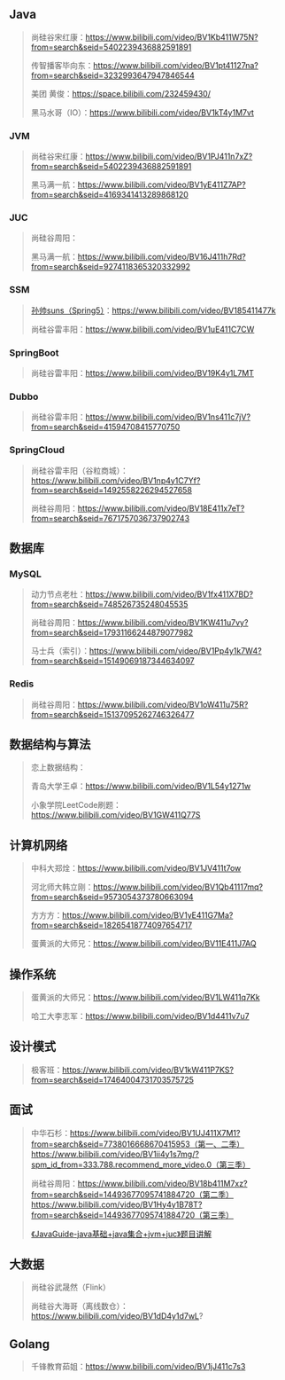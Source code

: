 ## Java

> 尚硅谷宋红康：https://www.bilibili.com/video/BV1Kb411W75N?from=search&seid=5402239436882591891
>
> 传智播客毕向东：https://www.bilibili.com/video/BV1pt41127na?from=search&seid=3232993647947846544
>
> 美团 黄俊：https://space.bilibili.com/232459430/
>
> 黑马水哥（IO）：https://www.bilibili.com/video/BV1kT4y1M7vt

### JVM

> 尚硅谷宋红康：https://www.bilibili.com/video/BV1PJ411n7xZ?from=search&seid=5402239436882591891
>
> 黑马满一航：https://www.bilibili.com/video/BV1yE411Z7AP?from=search&seid=4169341413289868120

### JUC

>尚硅谷周阳：
>
>黑马满一航：https://www.bilibili.com/video/BV16J411h7Rd?from=search&seid=9274118365320332992

### SSM

> [孙帅suns（Spring5）](https://space.bilibili.com/284638819)：https://www.bilibili.com/video/BV185411477k
>
> 尚硅谷雷丰阳：https://www.bilibili.com/video/BV1uE411C7CW

### SpringBoot

>尚硅谷雷丰阳：https://www.bilibili.com/video/BV19K4y1L7MT

### Dubbo

> 尚硅谷雷丰阳：https://www.bilibili.com/video/BV1ns411c7jV?from=search&seid=41594708415770750

### SpringCloud

> 尚硅谷雷丰阳（谷粒商城）：https://www.bilibili.com/video/BV1np4y1C7Yf?from=search&seid=1492558226294527658
>
> 尚硅谷周阳：https://www.bilibili.com/video/BV18E411x7eT?from=search&seid=7671757036737902743

## 数据库

### MySQL

> 动力节点老杜：https://www.bilibili.com/video/BV1fx411X7BD?from=search&seid=748526735248045535
>
> 尚硅谷周阳：https://www.bilibili.com/video/BV1KW411u7vy?from=search&seid=17931166244879077982
>
> 马士兵（索引）：https://www.bilibili.com/video/BV1Pp4y1k7W4?from=search&seid=15149069187344634097

### Redis

> 尚硅谷周阳：https://www.bilibili.com/video/BV1oW411u75R?from=search&seid=15137095262746326477

## 数据结构与算法

>恋上数据结构：
>
>青岛大学王卓：https://www.bilibili.com/video/BV1L54y1271w
>
>小象学院LeetCode刷题：https://www.bilibili.com/video/BV1GW411Q77S

## 计算机网络

>中科大郑烇：https://www.bilibili.com/video/BV1JV411t7ow
>
>河北师大韩立刚：https://www.bilibili.com/video/BV1Qb41117mq?from=search&seid=9573054373780663094
>
>方方方：https://www.bilibili.com/video/BV1yE411G7Ma?from=search&seid=18265418774097654717
>
>蛋黄派的大师兄：https://www.bilibili.com/video/BV11E411J7AQ
>

## 操作系统

>蛋黄派的大师兄：https://www.bilibili.com/video/BV1LW411q7Kk
>
>哈工大李志军：https://www.bilibili.com/video/BV1d4411v7u7

## 设计模式

>极客班：https://www.bilibili.com/video/BV1kW411P7KS?from=search&seid=17464004731703575725

## 面试

> 中华石杉：https://www.bilibili.com/video/BV1UJ411X7M1?from=search&seid=7738016668670415953（第一、二季）https://www.bilibili.com/video/BV1ii4y1s7mg/?spm_id_from=333.788.recommend_more_video.0（第三季）
>
> 尚硅谷周阳：https://www.bilibili.com/video/BV18b411M7xz?from=search&seid=14493677095741884720（第二季）https://www.bilibili.com/video/BV1Hy4y1B78T?from=search&seid=14493677095741884720（第三季）
>
> [《JavaGuide-java基础+java集合+jvm+juc》题目讲解](https://www.bilibili.com/video/BV14b4y1R7Z4?from=search&seid=59768424703120301)

## 大数据

> 尚硅谷武晟然（Flink）
>
> 尚硅谷大海哥（离线数仓）：https://www.bilibili.com/video/BV1dD4y1d7wL?

## Golang

>千锋教育茹姐：https://www.bilibili.com/video/BV1jJ411c7s3



